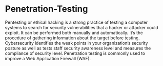 # Penetration-Testing
Pentesting or ethical hacking is a strong practice of testing a computer systems to search for security vulnerabilities that a hacker or attacker could exploit. It can be performed both manually and automatically. It’s the procedure of gathering information about the target before testing. Cybersecurity identifies the weak points in your organization’s security posture as well as tests staff security awareness level and measures the compliance of security level. Penetration testing is commonly used to improve a Web Application Firewall (WAF).
